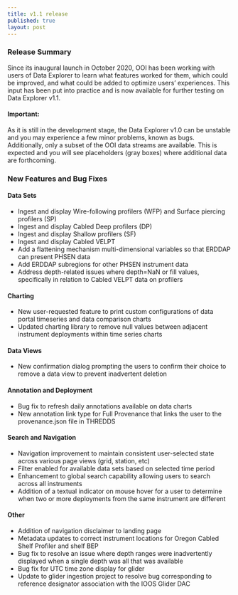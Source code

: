 ```yaml
---
title: v1.1 release
published: true
layout: post
---
```


### Release Summary
Since its inaugural launch in October 2020, OOI has been working with users of Data Explorer to learn what features worked for them, which could be improved, and what could be added to optimize users’ experiences.  This input has been put into practice and is now available for further testing on Data Explorer v1.1.

#### Important: #### 
As it is still in the development stage, the Data Explorer v1.0 can be unstable and you may experience a few minor problems, known as bugs. Additionally, only a subset of the OOI data streams are available. This is expected and you will see placeholders (gray boxes) where additional data are forthcoming.

### New Features and Bug Fixes

#### Data Sets
* Ingest and display Wire-following profilers (WFP) and Surface piercing profilers (SP)
* Ingest and display Cabled Deep profilers (DP)
* Ingest and display Shallow profilers (SF)
* Ingest and display Cabled VELPT
* Add a flattening mechanism multi-dimensional variables so that ERDDAP can present PHSEN data 
* Add ERDDAP subregions for other PHSEN instrument data
* Address depth-related issues where depth=NaN or fill values, specifically in relation to Cabled VELPT data on profilers 

#### Charting
* New user-requested feature to print custom configurations of data portal timeseries and data comparison charts
* Updated charting library to remove null values between adjacent instrument deployments within time series charts 

#### Data Views
* New confirmation dialog prompting the users to confirm their choice to remove a data view to prevent inadvertent deletion

#### Annotation and Deployment
* Bug fix to refresh daily annotations available on data charts
* New annotation link type for Full Provenance that links the user to the provenance.json file in THREDDS

#### Search and Navigation
* Navigation improvement to maintain consistent user-selected state across various page views (grid, station, etc)
* Filter enabled for available data sets based on selected time period
* Enhancement to global search capability allowing users to search across all instruments
* Addition of a textual indicator on mouse hover for a user to determine when two or more deployments from the same instrument are different

#### Other
* Addition of navigation disclaimer to landing page
* Metadata updates to correct instrument locations for Oregon Cabled Shelf Profiler and shelf BEP
* Bug fix to resolve an issue where depth ranges were inadvertently displayed when a single depth was all that was available
* Bug fix for UTC time zone display for glider
* Update to glider ingestion project to resolve bug corresponding to reference designator association with the IOOS Glider DAC 
